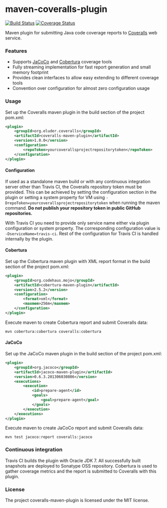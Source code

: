 maven-coveralls-plugin
======================

[![Build Status](https://travis-ci.org/trautonen/coveralls-maven-plugin.png?branch=master)](https://travis-ci.org/trautonen/coveralls-maven-plugin)
[![Coverage Status](https://coveralls.io/repos/trautonen/coveralls-maven-plugin/badge.png?branch=master)](https://coveralls.io/r/trautonen/coveralls-maven-plugin?branch=master)

Maven plugin for submitting Java code coverage reports to [Coveralls](https://coveralls.io/) web
service.


### Features

* Supports [JaCoCo](http://www.eclemma.org/jacoco/trunk/doc/maven.html) and
  [Cobertura](http://mojo.codehaus.org/cobertura-maven-plugin/) coverage tools
* Fully streaming implementation for fast report generation and small memory footprint
* Provides clean interfaces to allow easy extending to different coverage tools
* Convention over configuration for almost zero configuration usage


### Usage

Set up the Coveralls maven plugin in the build section of the project pom.xml:

```xml
<plugin>
    <groupId>org.eluder.coveralls</groupId>
    <artifactId>coveralls-maven-plugin</artifactId>
    <version>1.0.0</version>
    <configuration>
        <repoToken>yourcoverallsprojectrepositorytoken</repoToken>
    </configuration>
</plugin>
```

#### Configuration

If used as a standalone maven build or with any continuous integration server other than Travis
CI, the Coveralls repository token must be provided. This can be achieved by setting the
configuration section in the plugin or setting a system property for VM using
`-DrepoToken=yourcoverallsprojectrepositorytoken` when running the maven command. **Do not publish
your repository token in public GitHub repositories.**

With Travis CI you need to provide only service name either via plugin configuration or system
property. The corresponding configuration value is `-DserviceName=travis-ci`. Rest of the
configuration for Travis CI is handled internally by the plugin.


#### Cobertura

Set up the Cobertura maven plugin with XML report format in the build section of the project
pom.xml:

```xml
<plugin>
    <groupId>org.codehaus.mojo</groupId>
    <artifactId>cobertura-maven-plugin</artifactId>
    <version>2.5.2</version>
    <configuration>
        <format>xml</format>
        <maxmem>256m</maxmem>
    </configuration>
</plugin>
```

Execute maven to create Cobertura report and submit Coveralls data:

```
mvn cobertura:cobertura coveralls:cobertura
```


#### JaCoCo

Set up the JaCoCo maven plugin in the build section of the project pom.xml:

```xml
<plugin>
    <groupId>org.jacoco</groupId>
    <artifactId>jacoco-maven-plugin</artifactId>
    <version>0.6.3.201306030806</version>
    <executions>
        <execution>
            <id>prepare-agent</id>
            <goals>
                <goal>prepare-agent</goal>
            </goals>
        </execution>
    </executions>
</plugin>
```

Execute maven to create JaCoCo report and submit Coveralls data:

```
mvn test jacoco:report coveralls:jacoco
```


### Continuous integration

Travis CI builds the plugin with Oracle JDK 7. All successfully built snapshots are deployed to
Sonatype OSS repository. Cobertura is used to gather coverage metrics and the report is submitted
to Coveralls with this plugin.


### License

The project coveralls-maven-plugin is licensed under the MIT license.
